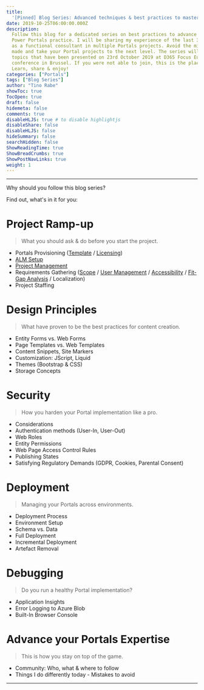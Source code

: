 ```yaml
---
title: 
  '[Pinned] Blog Series: Advanced techniques & best practices to master Power pps Portals projects'
date: 2019-10-25T06:00:00.000Z
description: 
  Follow this blog for a dedicated series on best practices to advance your
  Power Portals practice. I will be sharing my experience of the last 3+ years
  as a functional consultant in multiple Portals projects. Avoid the mistakes I
  made and take your Portal projects to the next level. The series will cover
  topics that have been presented on 23rd October 2019 at D365 Focus Europe
  conference in Brussel. If you were not able to join, this is the place to be.
  Learn, share & enjoy!
categories: ["Portals"]
tags: ["Blog Series"]
author: "Tino Rabe"
showToc: true
TocOpen: true
draft: false
hidemeta: false
comments: true
disableHLJS: true # to disable highlightjs
disableShare: false
disableHLJS: false
hideSummary: false
searchHidden: false
ShowReadingTime: true
ShowBreadCrumbs: true
ShowPostNavLinks: true
weight: 1
---
```

*****
Why should you follow this blog series? 

Find out, what's in it for you:

# Project Ramp-up
> What you should ask & do before you start the project.

* Portals Provisioning ([Template](https://tinorabe.com/posts/portals-provisioning-template-licensing-advanced-techniques-to-master-powerapps-portals/) / [Licensing](https://tinorabe.com/posts/powerapps-portals-project-ramp-up-provisioning-licensing/))
* [ALM Setup](https://tinorabe.com/posts/powerapps-portals-project-ramp-up-environment-strategy/)
* [Project Management](https://tinorabe.com/posts/powerapps-portals-project-ramp-up-project-management/)
* Requirements Gathering ([Scope](https://tinorabe.com/posts/powerapps-portals-project-ramp-up-requirements-gathering/) / [User Management](https://tinorabe.com/posts/powerapps-portals-project-ramp-up-requirements-gathering-user-management/) / [Accessibility](https://tinorabe.com/posts/powerapps-portals-project-ramp-up-requirements-gathering-accessibility/) / [Fit-Gap Analysis](https://tinorabe.com/posts/powerapps-portals-project-ramp-up-requirements-gathering-fit-gap-analysis/) / Localization)
* Project Staffing

# Design Principles
> What have proven to be the best practices for content creation.

* Entity Forms vs. Web Forms
* Page Templates vs. Web Templates
* Content Snippets, Site Markers
* Customization: JScript, Liquid
* Themes (Bootstrap & CSS)
* Storage Concepts

# Security
> How you harden your Portal implementation like a pro.

* Considerations
* Authentication methods (User-In, User-Out)
* Web Roles
* Entity Permissions
* Web Page Access Control Rules
* Publishing States
* Satisfying Regulatory Demands (GDPR, Cookies, Parental Consent)

# Deployment
> Managing your Portals across environments.

* Deployment Process
* Environment Setup 
* Schema vs. Data
* Full Deployment
* Incremental Deployment
* Artefact Removal

# Debugging
> Do you run a healthy Portal implementation?

* Application Insights
* Error Logging to Azure Blob
* Built-In Browser Console

# Advance your Portals Expertise
> This is how you stay on top of the game.

* Community: Who, what & where to follow
* Things I do differently today - Mistakes to avoid 

- - -
